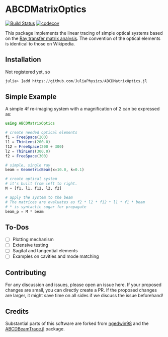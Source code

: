 # ABCDMatrixOptics

[![Build Status](https://github.com/JuliaPhysics/ABCDMatrixOptics.jl/actions/workflows/CI.yml/badge.svg?branch=main)](https://github.com/JuliaPhysics/ABCDMatrixOptics.jl/actions/workflows/CI.yml?query=branch%3Amain) [![codecov](https://codecov.io/gh/JuliaPhysics/ABCDMatrixOptics.jl/graph/badge.svg?token=BHHxKcucdi)](https://codecov.io/gh/JuliaPhysics/ABCDMatrixOptics.jl)

This package implements the linear tracing of simple optical systems based on the [Ray transfer matrix analysis](https://en.wikipedia.org/wiki/Ray_transfer_matrix_analysis).
The convention of the optical elements is identical to those on Wikipedia.

## Installation
Not registered yet, so
```julia
julia> ]add https://github.com/JuliaPhysics/ABCDMatrixOptics.jl
```

## Simple Example

A simple 4f re-imaging system with a magnification of 2 can be expressed as:
```julia
using ABCDMatrixOptics

# create needed optical elements
f1 = FreeSpace(200)
l1 = ThinLens(200.0)
f12 = FreeSpace(200 + 300)
l2 = ThinLens(300.0)
f2 = FreeSpace(300)

# simple, single ray
beam = GeometricBeam(x=10.0, k=0.1)

# create optical system
# it's built from left to right.
M = [f1, l1, f12, l2, f2]

# apply the system to the beam
# The matrices are evaluates as f2 * l2 * f12 * l1 * f1 * beam
# * is syntactic sugar for propagate
beam_p = M * beam
```


## To-Dos
* [  ] Plotting mechanism
* [  ] Extensive testing
* [  ] Sagital and tangential elements
* [  ] Examples on cavities and mode matching

## Contributing
For any discussion and issues, please open an issue here. If your proposed changes are small, you can directly create a PR.
If the proposed changes are larger, it might save time on all sides if we discuss the issue beforehand!

## Credits
Substantial parts of this software are forked from [ngedwin98](https://github.com/ngedwin98/) and the [ABCDBeamTrace.jl](https://github.com/ngedwin98/ABCDBeamTrace.jl) package.
